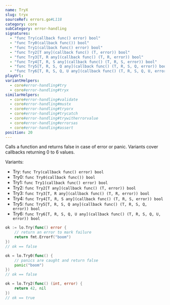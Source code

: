 ```yaml
---
name: TryX
slug: tryx
sourceRef: errors.go#L118
category: core
subCategory: error-handling
signatures:
  - "func Try(callback func() error) bool"
  - "func Try0(callback func()) bool"
  - "func Try1(callback func() error) bool"
  - "func Try2[T any](callback func() (T, error)) bool"
  - "func Try3[T, R any](callback func() (T, R, error)) bool"
  - "func Try4[T, R, S any](callback func() (T, R, S, error)) bool"
  - "func Try5[T, R, S, Q any](callback func() (T, R, S, Q, error)) bool"
  - "func Try6[T, R, S, Q, U any](callback func() (T, R, S, Q, U, error)) bool"
playUrl:
variantHelpers:
  - core#error-handling#try
  - core#error-handling#tryx
similarHelpers:
  - core#error-handling#validate
  - core#error-handling#mustx
  - core#error-handling#tryorx
  - core#error-handling#trycatch
  - core#error-handling#trywitherrorvalue
  - core#error-handling#errorsas
  - core#error-handling#assert
position: 20
---
```


Calls a function and returns false in case of error or panic. Variants cover callbacks returning 0 to 6 values.

Variants:

- Try: `func Try(callback func() error) bool`
- Try0: `func Try0(callback func()) bool`
- Try1: `func Try1(callback func() error) bool`
- Try2: `func Try2[T any](callback func() (T, error)) bool`
- Try3: `func Try3[T, R any](callback func() (T, R, error)) bool`
- Try4: `func Try4[T, R, S any](callback func() (T, R, S, error)) bool`
- Try5: `func Try5[T, R, S, Q any](callback func() (T, R, S, Q, error)) bool`
- Try6: `func Try6[T, R, S, Q, U any](callback func() (T, R, S, Q, U, error)) bool`

```go
ok := lo.Try(func() error {
    // return an error to mark failure
    return fmt.Errorf("boom")
})
// ok == false

ok = lo.Try0(func() {
    // panics are caught and return false
    panic("boom")
})
// ok == false

ok = lo.Try2(func() (int, error) {
    return 42, nil
})
// ok == true
```


